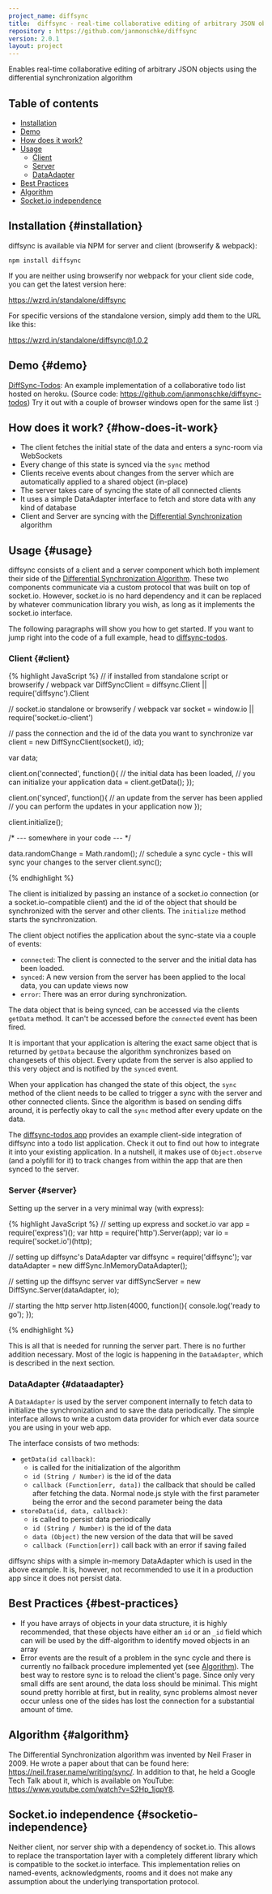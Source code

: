 ```yaml
---
project_name: diffsync
title:  diffsync - real-time collaborative editing of arbitrary JSON objects using the differntial synchronization algorithm
repository : https://github.com/janmonschke/diffsync
version: 2.0.1
layout: project
---
```


Enables real-time collaborative editing of arbitrary JSON objects using the differential synchronization algorithm

## Table of contents

- [Installation](#installation)
- [Demo](#demo)
- [How does it work?](#how-does-it-work)
- [Usage](#usage)
  - [Client](#client)
  - [Server](#server)
  - [DataAdapter](#dataadapter)
- [Best Practices](#best-practices)
- [Algorithm](#algorithm)
- [Socket.io independence](#socketio-independence)

## Installation {#installation}

diffsync is available via NPM for server and client (browserify & webpack):

`npm install diffsync`

If you are neither using browserify nor webpack for your client side code, you can get the latest version here:

<https://wzrd.in/standalone/diffsync>

For specific versions of the standalone version, simply add them to the URL like this:

<https://wzrd.in/standalone/diffsync@1.0.2>

## Demo {#demo}

[DiffSync-Todos](https://diffsync-todos.herokuapp.com): An example implementation of a collaborative todo list hosted on heroku. (Source code: <https://github.com/janmonschke/diffsync-todos>) Try it out with a couple of browser windows open for the same list :)

## How does it work? {#how-does-it-work}

- The client fetches the initial state of the data and enters a sync-room via WebSockets
- Every change of this state is synced via the `sync` method
- Clients receive events about changes from the server which are automatically applied to a shared object (in-place)
- The server takes care of syncing the state of all connected clients
- It uses a simple DataAdapter interface to fetch and store data with any kind of database
- Client and Server are syncing with the [Differential Synchronization](#algorithm) algorithm

## Usage {#usage}

diffsync consists of a client and a server component which both implement their side of the [Differential Synchronization Algorithm](#algorithm). These two components communicate via a custom protocol that was built on top of socket.io. However, socket.io is no hard dependency and it can be replaced by whatever communication library you wish, as long as it implements the socket.io interface.

The following paragraphs will show you how to get started. If you want to jump right into the code of a full example, head to [diffsync-todos](https://github.com/janmonschke/diffsync-todos).

### Client {#client}

{% highlight JavaScript %}
// if installed from standalone script or browserify / webpack
var DiffSyncClient = diffsync.Client || require('diffsync').Client

// socket.io standalone or browserify / webpack
var socket = window.io || require('socket.io-client')

// pass the connection and the id of the data you want to synchronize
var client = new DiffSyncClient(socket(), id);

var data;

client.on('connected', function(){
  // the initial data has been loaded,
  // you can initialize your application
  data = client.getData();
});

client.on('synced', function(){
  // an update from the server has been applied
  // you can perform the updates in your application now
});

client.initialize();

/* --- somewhere in your code --- */

data.randomChange = Math.random();
// schedule a sync cycle - this will sync your changes to the server
client.sync();

{% endhighlight %}

The client is initialized by passing an instance of a socket.io connection (or a socket.io-compatible client) and the id of the object that should be synchronized with the server and other clients. The `initialize` method starts the synchronization.

The client object notifies the application about the sync-state via a couple of events:

- `connected`: The client is connected to the server and the initial data has been loaded.
- `synced`: A new version from the server has been applied to the local data, you can update views now
- `error`: There was an error during synchronization.

The data object that is being synced, can be accessed via the clients `getData` method. It can't be accessed before the `connected` event has been fired.

It is important that your application is altering the exact same object that is returned by `getData` because the algorithm synchronizes based on changesets of this object. Every update from the server is also applied to this very object and is notified by the `synced` event.

When your application has changed the state of this object, the `sync` method of the client needs to be called to trigger a sync with the server and other connected clients. Since the algorithm is based on sending diffs around, it is perfectly okay to call the `sync` method after every update on the data.

The [diffsync-todos app](https://github.com/janmonschke/diffsync-todos) provides an example client-side integration of diffsync into a todo list application. Check it out to find out how to integrate it into your existing application. In a nutshell, it makes use of `Object.observe` (and a polyfill for it) to track changes from within the app that are then synced to the server.

### Server {#server}

Setting up the server in a very minimal way (with express):

{% highlight JavaScript %}
// setting up express and socket.io
var app = require('express')();
var http = require('http').Server(app);
var io = require('socket.io')(http);

// setting up diffsync's DataAdapter
var diffsync    = require('diffsync');
var dataAdapter = new diffSync.InMemoryDataAdapter();

// setting up the diffsync server
var diffSyncServer = new DiffSync.Server(dataAdapter, io);

// starting the http server
http.listen(4000, function(){
  console.log('ready to go');
});

{% endhighlight %}

This is all that is needed for running the server part. There is no further addition necessary. Most of the logic is happening in the `DataAdapter`, which is described in the next section.

### DataAdapter {#dataadapter}

A `DataAdapter` is used by the server component internally to fetch data to initialize the synchronization and to save the data periodically. The simple interface allows to write a custom data provider for which ever data source you are using in your web app.

The interface consists of two methods:

- `getData(id callback)`:
  - is called for the initialization of the algorithm
  - `id (String / Number)` is the id of the data
  - `callback (Function[err, data])` the callback that should be called after fetching the data. Normal node.js style with the first parameter being the error and the second parameter being the data
- `storeData(id, data, callback)`:
  - is called to persist data periodically
  - `id (String / Number)` is the id of the data
  - `data (Object)` the new version of the data that will be saved
  - `callback (Function[err])` call back with an error if saving failed

diffsync ships with a simple in-memory DataAdapter which is used in the above example. It is, however, not recommended to use it in a production app since it does not persist data.

## Best Practices {#best-practices}

- If you have arrays of objects in your data structure, it is highly recommended, that these objects have either an `id` or an `_id` field which can will be used by the diff-algorithm to identify moved objects in an array
- Error events are the result of a problem in the sync cycle and there is currently no failback procedure implemented yet (see [Algorithm](#algorithm)). The best way to restore sync is to reload the client's page. Since only very small diffs are sent around, the data loss should be minimal. This might sound pretty horrible at first, but in reality, sync problems almost never occur unless one of the sides has lost the connection for a substantial amount of time.

## Algorithm {#algorithm}

The Differential Synchronization algorithm was invented by Neil Fraser in 2009. He wrote a paper about that can be found here: <https://neil.fraser.name/writing/sync/>. In addition to that, he held a Google Tech Talk about it, which is available on YouTube: <https://www.youtube.com/watch?v=S2Hp_1jqpY8>.

## Socket.io independence {#socketio-independence}

Neither client, nor server ship with a dependency of socket.io. This allows to replace the transportation layer with a completely different library which is compatible to the socket.io interface. This implementation relies on named-events, acknowledgments, rooms and it does not make any assumption about the underlying transportation protocol.
